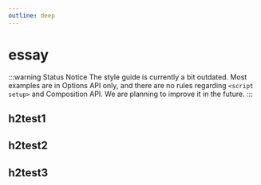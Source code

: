 ```yaml
---
outline: deep
---
```


# essay

:::warning Status Notice
The style guide is currently a bit outdated. Most examples are in Options API only, and there are no rules regarding `<script setup>` and Composition API. We are planning to improve it in the future.
:::

## h2test1

## h2test2

## h2test3
